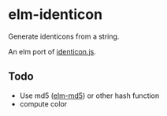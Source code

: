 # elm-identicon
Generate identicons from a string.

An elm port of [identicon.js](https://github.com/stewartlord/identicon.js).

## Todo
- Use md5 ([elm-md5](https://github.com/dwayne/elm-md5)) or other hash function
- compute color
